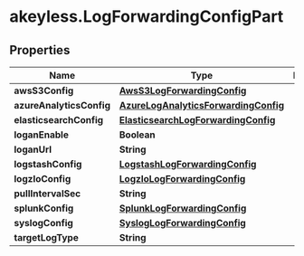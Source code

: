 # akeyless.LogForwardingConfigPart

## Properties

Name | Type | Description | Notes
------------ | ------------- | ------------- | -------------
**awsS3Config** | [**AwsS3LogForwardingConfig**](AwsS3LogForwardingConfig.md) |  | [optional] 
**azureAnalyticsConfig** | [**AzureLogAnalyticsForwardingConfig**](AzureLogAnalyticsForwardingConfig.md) |  | [optional] 
**elasticsearchConfig** | [**ElasticsearchLogForwardingConfig**](ElasticsearchLogForwardingConfig.md) |  | [optional] 
**loganEnable** | **Boolean** |  | [optional] 
**loganUrl** | **String** |  | [optional] 
**logstashConfig** | [**LogstashLogForwardingConfig**](LogstashLogForwardingConfig.md) |  | [optional] 
**logzIoConfig** | [**LogzIoLogForwardingConfig**](LogzIoLogForwardingConfig.md) |  | [optional] 
**pullIntervalSec** | **String** |  | [optional] 
**splunkConfig** | [**SplunkLogForwardingConfig**](SplunkLogForwardingConfig.md) |  | [optional] 
**syslogConfig** | [**SyslogLogForwardingConfig**](SyslogLogForwardingConfig.md) |  | [optional] 
**targetLogType** | **String** |  | [optional] 



